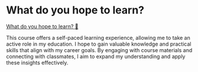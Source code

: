 # What do you hope to learn?

[What do you hope to learn? 🔗](https://www.coursera.org/learn/cybersecurity-identity-and-access-solutions-with-azure-ad/discussionPrompt/WhyEc/what-do-you-hope-to-learn)

This course offers a self-paced learning experience, allowing me to take an active role in my education.
I hope to gain valuable knowledge and practical skills that align with my career goals.
By engaging with course materials and connecting with classmates, I aim to expand my understanding and apply these insights effectively.
